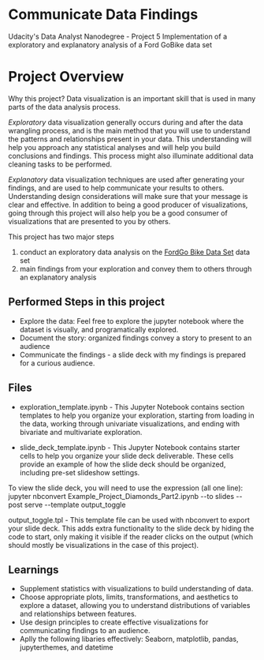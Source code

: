 # Communicate Data Findings
Udacity's Data Analyst Nanodegree - Project 5
Implementation of a exploratory and explanatory analysis of a Ford GoBike data set 

# Project Overview

Why this project?
Data visualization is an important skill that is used in many parts of the data analysis process.

*Exploratory* data visualization generally occurs during and after the data wrangling process, and is the main method that you will use to understand the patterns and relationships present in your data. This understanding will help you approach any statistical analyses and will help you build conclusions and findings. This process might also illuminate additional data cleaning tasks to be performed.

*Explanatory* data visualization techniques are used after generating your findings, and are used to help communicate your results to others. Understanding design considerations will make sure that your message is clear and effective. In addition to being a good producer of visualizations, going through this project will also help you be a good consumer of visualizations that are presented to you by others.

This project has two major steps 
1. conduct an exploratory data analysis on the [FordGo Bike Data Set](https://www.google.com/url?q=https://www.fordgobike.com/system-data&sa=D&ust=1554486256012000) data set
2. main findings from your exploration and convey them to others through an explanatory analysis

## Performed Steps in this project 

* Explore the data: Feel free to explore the jupyter notebook where the dataset is visually, and programatically explored.
* Document the story: organized findings convey a story to present to an audience
* Communicate the findings - a slide deck with my findings is prepared for a curious audience.

## Files 
* exploration_template.ipynb - This Jupyter Notebook contains section templates to help you organize your exploration, starting from loading in the data, working through univariate visualizations, and ending with bivariate and multivariate exploration.

* slide_deck_template.ipynb - This Jupyter Notebook contains starter cells to help you organize your slide deck deliverable. These cells provide an example of how the slide deck should be organized, including pre-set slideshow settings.

To view the slide deck, you will need to use the expression (all one line): jupyter nbconvert Example_Project_Diamonds_Part2.ipynb --to slides --post serve --template output_toggle

output_toggle.tpl - This template file can be used with nbconvert to export your slide deck. This adds extra functionality to the slide deck by hiding the code to start, only making it visible if the reader clicks on the output (which should mostly be visualizations in the case of this project).

## Learnings

* Supplement statistics with visualizations to build understanding of data.
* Choose appropriate plots, limits, transformations, and aesthetics to explore a dataset, allowing you to understand distributions of variables and relationships between features.
* Use design principles to create effective visualizations for communicating findings to an audience.
* Aplly the following libaries effectively: Seaborn, matplotlib, pandas, jupyterthemes, and datetime 
